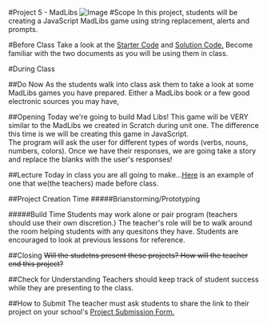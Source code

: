 #Project 5 - MadLibs
![Image](http://i.imgur.com/AK56Els.png) 
#Scope
In this project, students will be creating a JavaScript MadLibs game using string replacement, alerts and prompts.
 
#Before Class
Take a look at the [Starter Code]() and [Solution Code.]() Become familiar with the two documents as you will be using them in class.

#During Class

##Do Now
As the students walk into class ask them to take a look at some MadLibs games you have prepared. Either a MadLibs book or a few good electronic sources you may have,

##Opening
Today we're going to build Mad Libs! This game will be VERY similar to the MadLibs we created in Scratch during unit one. The difference this time is we will be creating this game in JavaScript.  
The program will ask the user for different types of words (verbs, nouns, numbers, colors). Once we have their responses, we are going take a story and replace the blanks with the user's responses!

##Lecture
Today in class you are all going to make...[Here]() is an example of one that we(the teachers) made before class.

##Project Creation Time
#####Brianstorming/Prototyping

#####Build Time
Students may work alone or pair program (teachers should use their own discretion.) The teacher's role will be to walk around the room helping students with any quesitons they have. Students are encouraged to look at previous lessons for reference.

##Closing
~~Will the studetns present these projects? How will the teacher end this project?~~

##Check for Understanding
Teachers should keep track of student success while they are presenting to the class.

##How to Submit
The teacher must ask students to share the link to their project on your school's [Project Submission Form.](https://docs.google.com/a/scripted.org/spreadsheets/d/1kaVH9hmkDCbBul19583UMPxl6IJ3-4pHgBQ2BU6TKDk/edit#gid=0)
